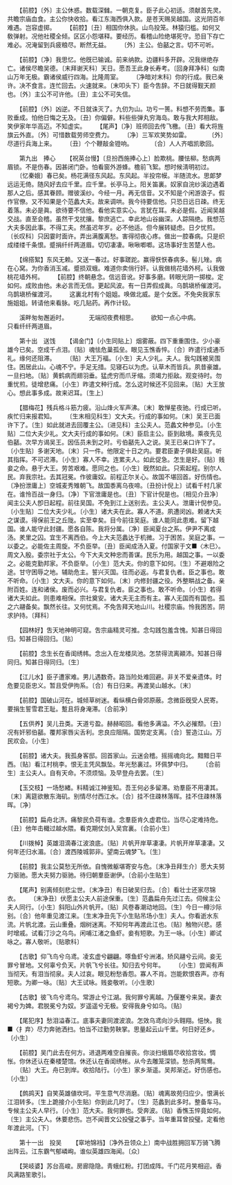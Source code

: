 <!-- { "loadSidebar": true } -->
　　【前腔】〔外〕主公休惑。数载深雠。一朝克复。臣子此心初适。须献首先灵。共瞻宗庙血食。主公你快收拾。看江东海西俱入款。是苍天赐吴越国。这光阴百年难遇。岂容虚掷。 
　　【前腔】〔丑〕相国你休执。山鸟投笼。林猿归槛。如何又敎弹射。况他社稷全倾。区区小怨堪释。要经历。看稽山险绝堪死守。恐目下存亡难必。况淹留到兵疲粮尽。断然无益。 
　　〔外〕主公。伯嚭之言。切不可听。 

　　【前腔】〔净〕我思忆。他旣已输诚。前来纳款。边疆料多开辟。况我继绝存亡。诸侯尽瞻吴德。〔末拜谢天科〕天日。愿吾王此身长寿考。〔回身拜净科〕似南山万年无极。霸诸侯威行四海。比隆周室。 
　　〔净暗对末科〕你的行成。我已亲许。决不食言。连忙回去。火速就来。〔末叩头下〕臣今吿辞。不日就得觐天颜也。〔外〕主公不可许他。〔丑〕主公不可失信。 

　　【前腔】〔外〕凶逆。不日就诛灭了。九仞为山。功亏一篑。料想不劳而集。事败垂成。怕他日悔之无及。〔丑〕你偏僻。料些些弹丸穷海岛。敢与我大邦相敌。笑伊家年华高迈。不知虚实。 
　　【尾声】〔净〕班师回去传飞檄。〔丑〕看大将旌旗云外直。〔外〕可惜数载劳师空费力。 
　　〔净〕三军欢笑势如雷。　　　　〔外〕尽道行兵海上来。 
　　〔丑〕个个鞭敲金镫响。　　　　〔合〕人人齐唱凯歌回。 

　　第九出　捧心 
　　【祝英台慢】〔旦扮西施捧心上〕脸欺桃。腰怯柳。愁病两眉锁。不是伤春。因甚闭门卧。怕看窗外游蜂。檐前飞絮。想时候淸明初过。 
　　〔忆秦娥〕春已矣。杨花满径东风起。东风起。半投帘幙。半随流水。思郞梦远运无倚。随风好去应千里。应千里。长亭马上。阳关笛裏。奴家自浣纱溪边遇着那人之后。感其眷顾。赠彼溪纱。今经一月。再无信音。又不知是个闲游浪子。假作官僚。又不知果是个范蠡大夫。故来调哄。我今待要信他。只恐日远日疎。终无着落。未必是眞。欲待要不信他。看他实意实心。言犹在耳。未必是假。近闻吴越交战。直至会稽。虽然干戈扰攘。黎庶逃亡。幸此地山谷幽深。人踪隔绝。我想范大夫多因此事。不得工夫。然虽迟年岁。必不他适。但今展转疑虑。日夕忧煎。〔长叹科〕只因霎时面许。弄出满腹离愁。害得彻夜心疼。做出一腔春病。只是织成缕缕千条恨。蹙捐纤纤两道眉。切切凄凄。啾啾喞喞。这场事好生苦楚人也。 

　　【绵搭絮】东风无赖。又送一春过。好事蹉跎。赢得恹恹春病多。髻儿矬。病在心窝。为你香消玉减。蹙损双蛾。难道你卖俏行奸。认我做桃花墙外柯。认我做桃花墙外柯。 
　　【前腔】终朝悬念。信远音讹。好事多磨。转眼光阴一掷梭。定如何。成败由他。未必言而无信。更起风波。有一日弄假成眞。乌鹊塡桥催渡河。乌鹊塡桥催渡河。 
　　这裏北村有个姐姐。唤做北威。是个女医。不免央我家东施姐姐。转请他来看脉。吃几贴药。再作计较。 

　　溪畔匆匆邂逅时。　　　　无端彻夜费相思。 
　　欲知一点心中病。　　　　只看纤纤两道眉。 

　　第十出　送饯 
　　【谒金门】〔小生同贴上〕烟雾蔽。四下重重围住。少小豪雄今已矣。空成千点泪。〔贴〕魂怯危巢孤垒。眼见玉憔香悴。〔合〕昨遣行成通币礼。缘何还阻滞。 
　　〔贴〕大王万福。〔小生〕夫人少礼。夫人。我勾践被吴围住。困居此山。心魂不宁。手足无措。见寝石以为虎。认草木而皆兵。夙昔豪雄。一旦扫地。〔贴〕黄鹤病而翅羽垂。猛虎穷而爪牙缩。须竭力拒敌。观变待时。勿重忧煎。徒增悲痛。〔小生〕昨遣文种行成。怎么这时候还不见回来。〔贴〕大王放心。想此事多成。故来迟耳。〔生上〕 

　　【腊梅花】残兵格斗筋力疲。沿山烽火军声沸。〔末〕敢惮星夜驰。行成已听。疾忙归来报君知。 
　　〔生末相见科生〕文大夫。行成的事如何。〔末〕吴王已面许下了。〔生〕如此就进去回覆主公。〔进见科〕主公夫人。范蠡文种参见。〔小生贴〕二位大夫少礼。文大夫行成的事如何。〔末〕臣启主公。臣到敌境。乘夜先见伯嚭。次早方谒吴王。因伍员未到之时。亏伯嚭先入之说。吴王已亲口许下了。〔小生贴〕多谢天地。〔末〕只一件。他限定十日之内。要君臣妻子俱赴吴庭。听其指挥。不可迟滞。〔小生〕寡人不幸。连累夫人。如此促急。怎生是好。〔贴〕贱妾之命。悬于大王。劳苦艰难。愿同之也。〔小生〕旣然如此。只索起程。别尔人民。弃我宗社。去其冠冕。作彼庸奴。前程正尔关心。故国不堪回首。好伤情也。〔净扮泄庸上〕空城麦秀雉朝飞。故国黍离乌夜啼。〔丑扮计倪上〕试看千村几家在。谁怜百战一身归。〔净〕下官泄庸是也。〔丑〕下官计倪是也。〔相见介丑净〕闻主公夫人卽日起程。前往吴国。不免到江上送别去。主公夫人。泄庸计倪参见。〔小生贴〕二位大夫少礼。〔小生〕诸大夫在此。寡人不道。夙遭闵凶。赖诸大夫之谋谟。得保前王之丘陇。实至幸矣。目今前往吴庭。谁人能同此患难。留下越国。谁人能守此封疆。愿各自陈。我将分属。〔净〕臣闻夏台之系。伊尹不离成汤。羑里之囚。宜生不离西伯。今上大夫范蠡达于机微。习于困苦。吴庭之事。一以委之。必能佐主周旋。不负臣举。〔丑〕臣闻成汤入夏。付国家于文■〈木巳〉。周文入殷。委宗社于太公。今下大夫文种忠而善谋。民乐为用。越国之事。一以委之。必能克勤邦家。不负臣举。〔小生〕范大夫。你的意下如何。〔生〕不避艰险之途。甘守困辱之地。辅助危主。誓兴灭国。往而必返。与君复仇者。臣之事也。敢不听命。〔小生〕文大夫。你的意下如何。〔末〕内修封疆之役。外整畊战之备。亲附百姓。连和诸侯。废而必兴。与君复仇者。臣之事也。敢不听命。〔小生〕若得诸大夫如此。则患难相保。宗社奠安。诸大夫无主而有主。寡人无国而有国也。孤之六翮备矣。飘然长往。又何忧焉。不免吿拜天地山川。社稷宗庙。怜我困苦。阴求护持。〔拜科〕 

　　【园林好】吿天地神明可窥。吿宗庙精灵可推。念勾践包羞含愧。知甚日得回归。知甚日得回归。〔贴〕 

　　【前腔】念生长在香闺绣帏。念出入在龙楼凤池。怎禁得流离顚沛。知甚日得同归。知甚日得同归。〔生〕 

　　【江儿水】臣子遭家难。男儿遇数奇。路当险处难回避。非关不爱亲遗体。时危要见臣忠义。暂且受伊拘系。〔合〕有日归来。再渡吴山越水。〔末〕 

　　【前腔】国破山河在。城倾草树迷。看纵横白骨郊原蔽。念微臣旣受人民寄。要捐生誓雪君王耻。蹔且将身淹滞。〔合前净〕 

　　【五供养】吴儿丑类。天道亏盈。赫赫昭回。看他多满溢。不久必摧颓。〔丑〕况有奸邪伯嚭。覆邦家唇尖舌利。忠良应阻隔。国势定支离。〔合〕誓造江山。万民欢会。〔小生〕 

　　【前腔】诸大夫。我孤身客邸。回首家山。云迷会稽。摇摇魂向北。黯黯日平西。〔贴〕看江村桃李。恨无主凭风飘坠。年光愁裏过。环佩梦中归。 
　　〔合前生〕主公夫人。自有天命。不须烦恼。及早登舟去罢。〔生〕 

　　【玉交枝】一场愁緖。料精诚江神鉴知。吾王何必多留滞。劝羣臣不用凄其。〔末〕离筵欲散东海矶。别情尽付西江水。〔合〕挂不住疎林落晖。挂不住疎林落晖。〔净〕 

　　【前腔】扁舟北济。痛黎民负荷有谁。念羣臣肯久虚君位。当尽心定难持危。〔丑〕他年击檝过越水隈。看克期仗剑入吴宫裏。〔合前小生〕 

　　【川拨棹】英雄泪滴春江波浪底。〔贴〕片帆开岸草凄凄。片帆开岸草凄凄。又何年还归水湄。〔合〕渡西陵城郭非。望南云魂梦飞。〔生〕 

　　【前腔】我主公莫愁无所依。自愧微躯堪寄安与危。〔末净丑拜生介〕愿大夫努力驱驰。愿大夫努力驱驰。待归朝羣臣谢伊。〔合前小生贴生〕 

　　【尾声】别离倾刻悲尘世。〔末净丑〕有日破吴归去。〔合〕看壮士还家尽锦衣。 
　　〔末净丑〕伏愿主公夫人前途保重。〔生〕范蠡扁舟先过江去。伺候主公夫人同行。〔小生〕斜阳山外片帆开。〔贴〕风卷春潮动地回。〔生〕今日一樽沙际别。〔合〕他年重见渡江来。〔生末净丑先下小生贴吊场小生〕夫人。你看逝水东流。片帆北渡。云山重叠。烟树迷离。不知何年再渡此江也。〔贴〕触物兴悲。感时增戚。试看汀沙之乌鸟。闲哺江渚之鱼虾。妾有短歌。为王一咏。〔小生〕卿试咏之。寡人敬听。〔贴歌科〕 

　　【古歌】仰飞鸟兮乌鸢。凌玄虚兮翩翩。啄鱼虾兮洲渚。矫风翮兮云间。妾无罪兮冒地。又何辜兮负天。片帆飞兮长往。知归去兮何年。 
　　〔小生〕尝闻有声当彻天。有泪当彻泉。夫人过哀。眼见粉愁香怨。寡人不肖。岂能飮恨吞声。亦有短歌。为卿一咏。〔贴〕大王试咏。贱妾敬听。〔小生歌〕 

　　【古歌】彼飞鸟兮鸢乌。常游止兮江湖。我何罪兮离越。乃偃蹇兮来吴。妻衣褐兮为婢。君脱冕兮为奴。岁遥遥兮无极。安得我身兮如乌。〔贴〕 

　　【尾犯序】愁泪溢春江。底事夫妻同渡波浪。怎效乌鸢向沙头翱翔。悒怏。我■〈扌弃〉尽力奔驰洒扫。怕当不过勤劳鞅掌。思量起云山千里。何日好还乡。〔小生〕 

　　【前腔】吴门此去在何方。进退两难空自摧丧。你淡扫蛾眉尽收拾宫妆。惆怅。你休还认在秦楼楚馆。休还认在香闺绣帐。从今去雕笼深锁。愁杀两鸳鸯。 
　　〔贴〕大王。舟已到岸。收拾陆行。〔小生〕家乡渐遥。吴邦渐近。好伤感也。〔小生〕 

　　【鹧鸪天】自笑英雄値坎坷。平生意气尽消磨。〔贴〕魂离故苑归应少。恨满长江泪转多。〔生上跪接介小生贴〕你到此几时了。〔生〕范蠡到此多时。整备车马。专候主公夫人早行。〔小生〕范大夫。我何罪也。受奔波。〔贴〕香憔玉悴竟如何。〔生〕主公夫人。休要悲伤。岂不闻晋文公投璧之事乎。当年重耳曾投璧。定看他年渡此河。〔下〕 

　　第十一出　投吴 
　　【窣地锦裆】〔净外丑领众上〕南中战胜拥回军万骑飞腾出阵云。江东霸气郁嶙峋。谁似英雄四海闻。〔众〕 

　　【哭岐婆】苏台高峻。房廊隐隐。靑蛾红粉。打团成阵。千门花月笑相迎。香风满路笙歌引。 

